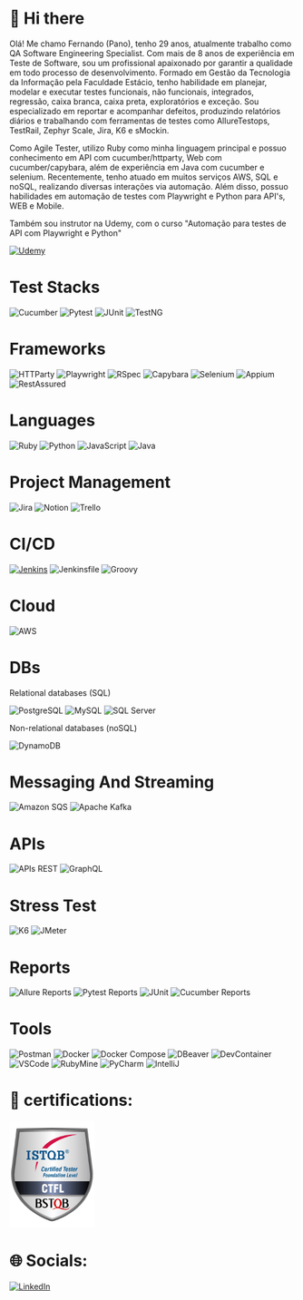 # 👋 Hi there

Olá! Me chamo Fernando (Pano), tenho 29 anos, atualmente trabalho como QA Software Engineering Specialist. Com mais de 8 anos de experiência em Teste de Software, sou um profissional apaixonado por garantir a qualidade em todo processo de desenvolvimento. Formado em Gestão da Tecnologia da Informação pela Faculdade Estácio, tenho habilidade em planejar, modelar e executar testes funcionais, não funcionais, integrados, regressão, caixa branca, caixa preta, exploratórios e exceção. Sou especializado em reportar e acompanhar defeitos, produzindo relatórios diários e trabalhando com ferramentas de testes como AllureTestops, TestRail, Zephyr Scale, Jira, K6 e sMockin.

Como Agile Tester, utilizo Ruby como minha linguagem principal e possuo conhecimento em API com cucumber/httparty, Web com cucumber/capybara, além de experiência em Java com cucumber e selenium. Recentemente, tenho atuado em muitos serviços AWS, SQL e noSQL, realizando diversas interações via automação. Além disso, possuo habilidades em automação de testes com Playwright e Python para API's, WEB e Mobile.

Também sou instrutor na Udemy, com o curso "Automação para testes de API com Playwright e Python"

[![Udemy](https://img.shields.io/badge/Udemy-8A2BE2.svg?logo=Udemy&logoColor=white)](https://www.udemy.com/course/automacao-para-testes-de-api-com-playwright-e-python)


# Test Stacks
![Cucumber](https://img.shields.io/badge/-Cucumber-brightgreen?style=for-the-badge&logo=cucumber&logoColor=white)
![Pytest](https://img.shields.io/badge/-Pytest-0A9EDC?style=for-the-badge&logo=pytest&logoColor=white)
![JUnit](https://img.shields.io/badge/-JUnit-25A162?style=for-the-badge&logo=junit5&logoColor=white)
![TestNG](https://img.shields.io/badge/-TestNG-E53435?style=for-the-badge&logo=testng&logoColor=white)

# Frameworks
![HTTParty](https://img.shields.io/badge/-HTTParty-4EC2E1?style=for-the-badge&logo=ruby&logoColor=white)
![Playwright](https://img.shields.io/badge/-Playwright-7DADC1?style=for-the-badge&logo=playwright&logoColor=white)
![RSpec](https://img.shields.io/badge/-RSpec-8A1538?style=for-the-badge&logo=ruby&logoColor=white)
![Capybara](https://img.shields.io/badge/-Capybara-141414?style=for-the-badge&logo=ruby&logoColor=white)
![Selenium](https://img.shields.io/badge/-Selenium-43B02A?style=for-the-badge&logo=selenium&logoColor=white)
![Appium](https://img.shields.io/badge/-Appium-663399?style=for-the-badge&logo=appium&logoColor=white)
![RestAssured](https://img.shields.io/badge/-RestAssured-139B43?style=for-the-badge&logo=java&logoColor=white)

# Languages
![Ruby](https://img.shields.io/badge/-Ruby-red?style=for-the-badge&logo=ruby&logoColor=white)
![Python](https://img.shields.io/badge/-Python-3776AB?style=for-the-badge&logo=python&logoColor=white)
![JavaScript](https://img.shields.io/badge/javascript-%23323330.svg?style=for-the-badge&logo=javascript&logoColor=%23F7DF1E)
![Java](https://img.shields.io/badge/-Java-007396?style=for-the-badge&logo=java&logoColor=white)

# Project Management
 ![Jira](https://img.shields.io/badge/jira-%230A0FFF.svg?style=for-the-badge&logo=jira&logoColor=white)
 ![Notion](https://img.shields.io/badge/Notion-%23000000.svg?style=for-the-badge&logo=notion&logoColor=white)
 ![Trello](https://img.shields.io/badge/Trello-%23026AA7.svg?style=for-the-badge&logo=Trello&logoColor=white)

# CI/CD
 [![Jenkins](https://img.shields.io/badge/-Jenkins-D24939?style=for-the-badge&logo=jenkins&logoColor=white)](https://www.jenkins.io/)
 ![Jenkinsfile](https://img.shields.io/badge/-Jenkinsfile-D24939?style=for-the-badge&logo=jenkins&logoColor=white)
 ![Groovy](https://img.shields.io/badge/-Groovy-4298B8?style=for-the-badge&logo=groovy&logoColor=white)

# Cloud
![AWS](https://img.shields.io/badge/-AWS-232F3E?style=for-the-badge&logo=amazon-aws&logoColor=white)

# DBs
Relational databases (SQL)

![PostgreSQL](https://img.shields.io/badge/-PostgreSQL-336791?style=for-the-badge&logo=postgresql&logoColor=white)
![MySQL](https://img.shields.io/badge/-MySQL-4479A1?style=for-the-badge&logo=mysql&logoColor=white)
![SQL Server](https://img.shields.io/badge/-SQL%20Server-CC2927?style=for-the-badge&logo=microsoft-sql-server&logoColor=white)

Non-relational databases (noSQL)

![DynamoDB](https://img.shields.io/badge/-DynamoDB-4053D6?style=for-the-badge&logo=amazon-dynamodb&logoColor=white)


# Messaging And Streaming

![Amazon SQS](https://img.shields.io/badge/-Amazon%20SQS-FF9900?style=for-the-badge&logo=amazon-sqs&logoColor=white)
![Apache Kafka](https://img.shields.io/badge/-Apache%20Kafka-231F20?style=for-the-badge&logo=apache-kafka&logoColor=white)

# APIs

![APIs REST](https://img.shields.io/badge/-APIs%20REST-009688?style=for-the-badge&logo=api&logoColor=white)
![GraphQL](https://img.shields.io/badge/-GraphQL-E10098?style=for-the-badge&logo=graphql&logoColor=white)

# Stress Test
![K6](https://img.shields.io/badge/-K6-000000?logo=k6&logoColor=white&style=for-the-badge)
![JMeter](https://img.shields.io/badge/-JMeter-D22128?logo=apache%20jmeter&logoColor=white&style=for-the-badge)

# Reports
![Allure Reports](https://img.shields.io/badge/-Allure%20Reports-FF8400?style=for-the-badge&logo=allure&logoColor=white)
![Pytest Reports](https://img.shields.io/badge/-Pytest%20Reports-0A9EDC?style=for-the-badge&logo=pytest&logoColor=white)
![JUnit](https://img.shields.io/badge/-JUnit-25A162?style=for-the-badge&logo=junit&logoColor=white)
![Cucumber Reports](https://img.shields.io/badge/-Cucumber%20Reports-23D96C?style=for-the-badge&logo=cucumber&logoColor=white)

# Tools
![Postman](https://img.shields.io/badge/Postman-FF6C37?style=for-the-badge&logo=postman&logoColor=white)
![Docker](https://img.shields.io/badge/-Docker-2496ED?style=for-the-badge&logo=docker&logoColor=white)
![Docker Compose](https://img.shields.io/badge/-Docker%20Compose-2496ED?style=for-the-badge&logo=docker&logoColor=white)
![DBeaver](https://img.shields.io/badge/-DBeaver-005C83?style=for-the-badge&logo=dbeaver&logoColor=white)
![DevContainer](https://img.shields.io/badge/-DevContainer-0DB7ED?style=for-the-badge&logo=docker&logoColor=white)
![VSCode](https://img.shields.io/badge/-VSCode-007ACC?style=for-the-badge&logo=visual-studio-code&logoColor=white)
![RubyMine](https://img.shields.io/badge/-RubyMine-701516?style=for-the-badge&logo=ruby-mine&logoColor=white)
![PyCharm](https://img.shields.io/badge/-PyCharm-000000?style=for-the-badge&logo=pycharm&logoColor=white)
![IntelliJ](https://img.shields.io/badge/-IntelliJ-000000?style=for-the-badge&logo=intellij-idea&logoColor=white)

# 🏅 certifications:

<a><img src="https://github.com/fernandotoledomoreira/fernandotoledomoreira/blob/master/Selo-FL-removebg-preview.png?raw=true" alt="Descrição da imagem" style="width:150px;"></a>

# 🌐 Socials:
[![LinkedIn](https://img.shields.io/badge/LinkedIn-%230077B5.svg?logo=linkedin&logoColor=white)](https://www.linkedin.com/in/fernando-toledo-moreira/)
